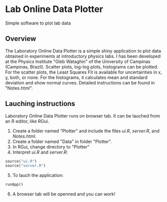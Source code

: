 # Lab Online Data Plotter
Simple software to plot lab data 

## Overview

The Laboratory Online Data Plotter is a simple shiny application to plot data obtained in experiments at introductory physics labs. I has been developed at the Physics Institute "Gleb Wataghin" of the University of Campinas (Campinas, Brazil). Scatter plots, log-log plots, histograms can be plotted. For the scatter plots, the Least Squares Fit is available for uncertainties in x, y, both, or none. For the histograms, it calculates mean and standard deviation and show normal curves. Detailed instructions can be found in "Notes.html".

## Lauching instructions

Laboratory Online Data Plotter runs on browser tab. It can be lauched from an R editor, like RGui.
1. Create a folder named "Plotter" and include the files *ui.R*, *server.R*, and *Notes.html*.
2. Create a folder named "Data" in folder "Plotter".
3. In RGui, change directory to "Plotter"
4. Interpret *ui.R* and *server.R*:
```ruby
source("ui.R")
source("server.R")
```
5. To lauch the application:
```ruby
runApp()
```
6. A browser tab will be openned and you can work!
